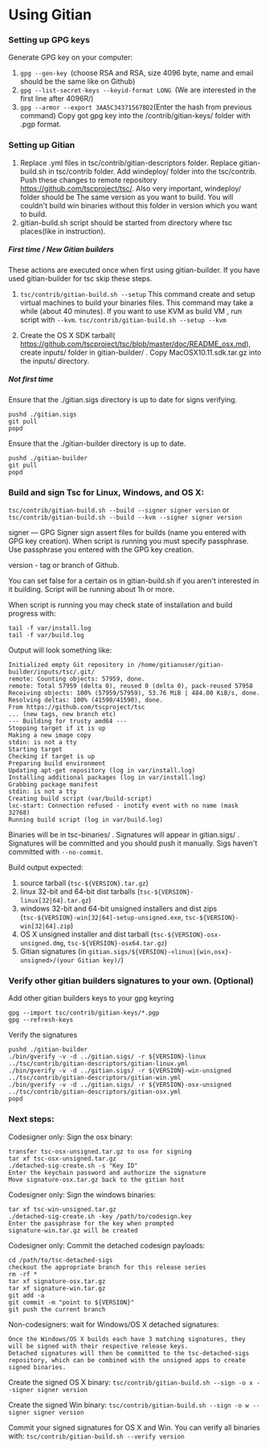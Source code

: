Using Gitian
====================
### Setting up GPG keys
Generate GPG key on your computer:
1. ```gpg --gen-key ```(choose RSA and RSA, size 4096 byte, name and email should be the same like on Github)
2. ```gpg --list-secret-keys --keyid-format LONG ```(We are interested in the first line after 4096R/)
3. ```gpg --armor --export 3AA5C34371567BD2```(Enter the hash from previous command)
Copy got gpg key into the /contrib/gitian-keys/ folder with .pgp format.
### Setting up Gitian
1. Replace .yml files in tsc/contrib/gitian-descriptors folder. Replace gitian-build.sh in tsc/contrib folder. Add windeploy/ folder into the tsc/contrib. Push these changes to remote repository https://github.com/tscproject/tsc/. Also very important, windeploy/ folder should be The same version as you want to build. You will couldn't build win binaries without this folder in version which you want to build.
2. gitian-build.sh script should be started from directory where tsc places(like in instruction).
##### First time / New Gitian builders
These actions are executed once when first using gitian-builder. If you have used gitian-builder for tsc skip these steps.
1. ```tsc/contrib/gitian-build.sh --setup``` This command create and setup virtual machines to build your binaries files. This command may take a while (about 40 minutes). If you want to use KVM as build VM , run script with ```--kvm```.
    ```tsc/contrib/gitian-build.sh --setup --kvm```

2. Create the OS X SDK tarball( https://github.com/tscproject/tsc/blob/master/doc/README_osx.md), create inputs/ folder in gitian-builder/ . Copy MacOSX10.11.sdk.tar.gz into the inputs/ directory.
##### Not first time
Ensure that the ./gitian.sigs directory is up to date for signs verifying.

    pushd ./gitian.sigs
    git pull
    popd

Ensure that the ./gitian-builder directory is up to date.

    pushd ./gitian-builder
    git pull
    popd

### Build and sign Tsc for Linux, Windows, and OS X:

  ```tsc/contrib/gitian-build.sh --build --signer signer version``` or 
  ```tsc/contrib/gitian-build.sh --build --kvm --signer signer version```

signer — GPG Signer sign assert files for builds (name you entered with GPG key creation). When script is running you must specify passphrase. Use passphrase you entered with the GPG key creation. 

version - tag or branch of Github.

You can set false for a certain os in gitian-build.sh if you aren't interested in it building.
Script will be running about 1h or more.

When script is running you may check state of installation and build progress with:

    tail -f var/install.log
    tail -f var/build.log
    
Output will look something like:
    
    Initialized empty Git repository in /home/gitianuser/gitian-builder/inputs/tsc/.git/
    remote: Counting objects: 57959, done.
    remote: Total 57959 (delta 0), reused 0 (delta 0), pack-reused 57958
    Receiving objects: 100% (57959/57959), 53.76 MiB | 484.00 KiB/s, done.
    Resolving deltas: 100% (41590/41590), done.
    From https://github.com/tscproject/tsc
    ... (new tags, new branch etc)
    --- Building for trusty amd64 ---
    Stopping target if it is up
    Making a new image copy
    stdin: is not a tty
    Starting target
    Checking if target is up
    Preparing build environment
    Updating apt-get repository (log in var/install.log)
    Installing additional packages (log in var/install.log)
    Grabbing package manifest
    stdin: is not a tty
    Creating build script (var/build-script)
    lxc-start: Connection refused - inotify event with no name (mask 32768)
    Running build script (log in var/build.log)


Binaries will be in tsc-binaries/ . Signatures will appear in gitian.sigs/ . Signatures will be committed and you should push it manually. Sigs haven't committed with ```--no-commit```.

Build output expected:

  1. source tarball (`tsc-${VERSION}.tar.gz`)
  2. linux 32-bit and 64-bit dist tarballs (`tsc-${VERSION}-linux[32|64].tar.gz`)
  3. windows 32-bit and 64-bit unsigned installers and dist zips (`tsc-${VERSION}-win[32|64]-setup-unsigned.exe`, `tsc-${VERSION}-win[32|64].zip`)
  4. OS X unsigned installer and dist tarball (`tsc-${VERSION}-osx-unsigned.dmg`, `tsc-${VERSION}-osx64.tar.gz`)
  5. Gitian signatures (in `gitian.sigs/${VERSION}-<linux|{win,osx}-unsigned>/(your Gitian key)/`)

### Verify other gitian builders signatures to your own. (Optional)

Add other gitian builders keys to your gpg keyring

    gpg --import tsc/contrib/gitian-keys/*.pgp
    gpg --refresh-keys

Verify the signatures

    pushd ./gitian-builder
    ./bin/gverify -v -d ../gitian.sigs/ -r ${VERSION}-linux ../tsc/contrib/gitian-descriptors/gitian-linux.yml
    ./bin/gverify -v -d ../gitian.sigs/ -r ${VERSION}-win-unsigned ../tsc/contrib/gitian-descriptors/gitian-win.yml
    ./bin/gverify -v -d ../gitian.sigs/ -r ${VERSION}-osx-unsigned ../tsc/contrib/gitian-descriptors/gitian-osx.yml
    popd

### Next steps:

Codesigner only: Sign the osx binary:

    transfer tsc-osx-unsigned.tar.gz to osx for signing
    tar xf tsc-osx-unsigned.tar.gz
    ./detached-sig-create.sh -s "Key ID"
    Enter the keychain password and authorize the signature
    Move signature-osx.tar.gz back to the gitian host

Codesigner only: Sign the windows binaries:

    tar xf tsc-win-unsigned.tar.gz
    ./detached-sig-create.sh -key /path/to/codesign.key
    Enter the passphrase for the key when prompted
    signature-win.tar.gz will be created

Codesigner only: Commit the detached codesign payloads:

    cd /path/to/tsc-detached-sigs
    checkout the appropriate branch for this release series
    rm -rf *
    tar xf signature-osx.tar.gz
    tar xf signature-win.tar.gz
    git add -a
    git commit -m "point to ${VERSION}"
    git push the current branch

Non-codesigners: wait for Windows/OS X detached signatures:

    Once the Windows/OS X builds each have 3 matching signatures, they will be signed with their respective release keys.
    Detached signatures will then be committed to the tsc-detached-sigs repository, which can be combined with the unsigned apps to create signed binaries.

Create the signed OS X binary:
```tsc/contrib/gitian-build.sh --sign -o x --signer signer version```

Create the signed Win binary:
```tsc/contrib/gitian-build.sh --sign -o w --signer signer version```

Commit your signed signatures for OS X and Win.
You can verify all binaries with:
```tsc/contrib/gitian-build.sh --verify version```